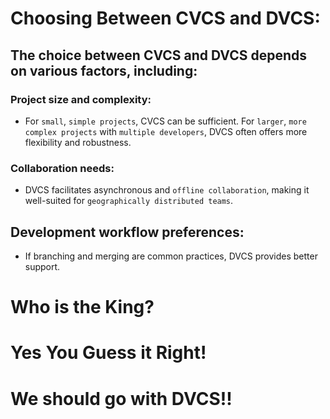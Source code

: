 # Choosing Between CVCS and DVCS:

## The choice between CVCS and DVCS depends on various factors, including:

### Project size and complexity: 
- For `small`, `simple projects`, CVCS can be sufficient. For `larger`, `more complex projects` with `multiple developers`, DVCS often offers more flexibility and robustness.
### Collaboration needs: 
- DVCS facilitates asynchronous and `offline collaboration`, making it well-suited for `geographically distributed teams`.
## Development workflow preferences: 
- If branching and merging are common practices, DVCS provides better support.


# Who is the King?
# Yes You Guess it Right!
# We should go with DVCS!!